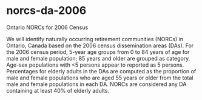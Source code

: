 # norcs-da-2006
Ontario NORCs for 2006 Census

We will identify naturally occurring retirement communities (NORCs) in Ontario, Canada based on the 2006 census dissemination areas (DAs). For the 2006 census period, 5-year age groups from 0 to 84 years of age for male and female population; 85 years and older are grouped as category. Age-sex populations with <5 persons appear to reported as 5 persons. Percentages for elderly adults in the DAs are computed as the proportion of male and female populations who are aged 55 years or older from the total male and female populations in each DA. NORCs are considered any DA containing at least 40% of elderly adults. 
